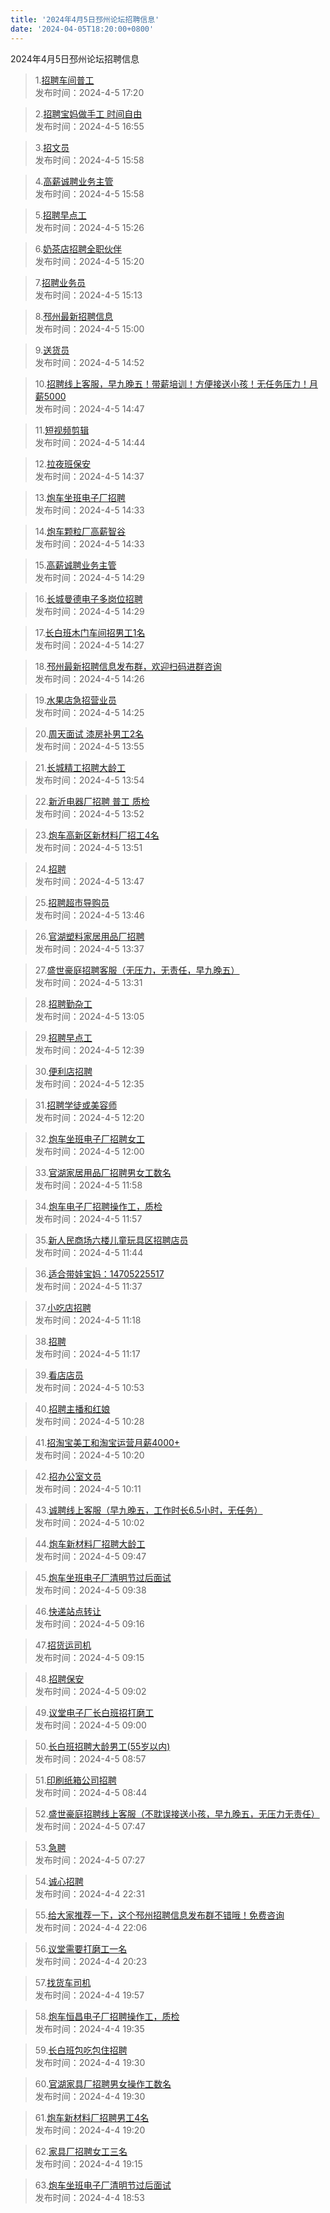 ```yaml
---
title: '2024年4月5日邳州论坛招聘信息'
date: '2024-04-05T18:20:00+0800'
---
```

2024年4月5日邳州论坛招聘信息
<!--more-->
>1.[招聘车间普工](https://www.pzzc.net/forum.php?mod=viewthread&tid=10405710)<br>
>发布时间：2024-4-5 17:20

>2.[招聘宝妈做手工 时间自由](https://www.pzzc.net/forum.php?mod=viewthread&tid=10405706)<br>
>发布时间：2024-4-5 16:55

>3.[招文员](https://www.pzzc.net/forum.php?mod=viewthread&tid=10405696)<br>
>发布时间：2024-4-5 15:58

>4.[高薪诚聘业务主管](https://www.pzzc.net/forum.php?mod=viewthread&tid=10405695)<br>
>发布时间：2024-4-5 15:58

>5.[招聘早点工](https://www.pzzc.net/forum.php?mod=viewthread&tid=10405684)<br>
>发布时间：2024-4-5 15:26

>6.[奶茶店招聘全职伙伴](https://www.pzzc.net/forum.php?mod=viewthread&tid=10405681)<br>
>发布时间：2024-4-5 15:20

>7.[招聘业务员](https://www.pzzc.net/forum.php?mod=viewthread&tid=10405680)<br>
>发布时间：2024-4-5 15:13

>8.[邳州最新招聘信息](https://www.pzzc.net/forum.php?mod=viewthread&tid=10405676)<br>
>发布时间：2024-4-5 15:00

>9.[送货员](https://www.pzzc.net/forum.php?mod=viewthread&tid=10405674)<br>
>发布时间：2024-4-5 14:52

>10.[招聘线上客服，早九晚五！带薪培训！方便接送小孩！无任务压力！月薪5000](https://www.pzzc.net/forum.php?mod=viewthread&tid=10405673)<br>
>发布时间：2024-4-5 14:47

>11.[短视频剪辑](https://www.pzzc.net/forum.php?mod=viewthread&tid=10405671)<br>
>发布时间：2024-4-5 14:44

>12.[拉夜班保安](https://www.pzzc.net/forum.php?mod=viewthread&tid=10405668)<br>
>发布时间：2024-4-5 14:37

>13.[炮车坐班电子厂招聘](https://www.pzzc.net/forum.php?mod=viewthread&tid=10405667)<br>
>发布时间：2024-4-5 14:33

>14.[炮车颗粒厂高薪智谷](https://www.pzzc.net/forum.php?mod=viewthread&tid=10405666)<br>
>发布时间：2024-4-5 14:33

>15.[高薪诚聘业务主管](https://www.pzzc.net/forum.php?mod=viewthread&tid=10405658)<br>
>发布时间：2024-4-5 14:29

>16.[长城曼德电子多岗位招聘](https://www.pzzc.net/forum.php?mod=viewthread&tid=10405657)<br>
>发布时间：2024-4-5 14:29

>17.[长白班木门车间招男工1名](https://www.pzzc.net/forum.php?mod=viewthread&tid=10405654)<br>
>发布时间：2024-4-5 14:27

>18.[邳州最新招聘信息发布群，欢迎扫码进群咨询](https://www.pzzc.net/forum.php?mod=viewthread&tid=10405652)<br>
>发布时间：2024-4-5 14:26

>19.[水果店急招营业员](https://www.pzzc.net/forum.php?mod=viewthread&tid=10405650)<br>
>发布时间：2024-4-5 14:25

>20.[周天面试
漆房补男工2名](https://www.pzzc.net/forum.php?mod=viewthread&tid=10405639)<br>
>发布时间：2024-4-5 13:55

>21.[长城精工招聘大龄工](https://www.pzzc.net/forum.php?mod=viewthread&tid=10405638)<br>
>发布时间：2024-4-5 13:54

>22.[新沂电器厂招聘
普工 质检](https://www.pzzc.net/forum.php?mod=viewthread&tid=10405637)<br>
>发布时间：2024-4-5 13:52

>23.[炮车高新区新材料厂招工4名](https://www.pzzc.net/forum.php?mod=viewthread&tid=10405636)<br>
>发布时间：2024-4-5 13:51

>24.[招聘](https://www.pzzc.net/forum.php?mod=viewthread&tid=10405635)<br>
>发布时间：2024-4-5 13:47

>25.[招聘超市导购员](https://www.pzzc.net/forum.php?mod=viewthread&tid=10405634)<br>
>发布时间：2024-4-5 13:46

>26.[官湖塑料家居用品厂招聘](https://www.pzzc.net/forum.php?mod=viewthread&tid=10405632)<br>
>发布时间：2024-4-5 13:37

>27.[盛世豪庭招聘客服（无压力，无责任，早九晚五）](https://www.pzzc.net/forum.php?mod=viewthread&tid=10405631)<br>
>发布时间：2024-4-5 13:31

>28.[招聘勤杂工](https://www.pzzc.net/forum.php?mod=viewthread&tid=10405621)<br>
>发布时间：2024-4-5 13:05

>29.[招聘早点工](https://www.pzzc.net/forum.php?mod=viewthread&tid=10405616)<br>
>发布时间：2024-4-5 12:39

>30.[便利店招聘](https://www.pzzc.net/forum.php?mod=viewthread&tid=10405615)<br>
>发布时间：2024-4-5 12:35

>31.[招聘学徒或美容师](https://www.pzzc.net/forum.php?mod=viewthread&tid=10405612)<br>
>发布时间：2024-4-5 12:20

>32.[炮车坐班电子厂招聘女工](https://www.pzzc.net/forum.php?mod=viewthread&tid=10405608)<br>
>发布时间：2024-4-5 12:00

>33.[官湖家居用品厂招聘男女工数名](https://www.pzzc.net/forum.php?mod=viewthread&tid=10405607)<br>
>发布时间：2024-4-5 11:58

>34.[炮车电子厂招聘操作工，质检](https://www.pzzc.net/forum.php?mod=viewthread&tid=10405605)<br>
>发布时间：2024-4-5 11:57

>35.[新人民商场六楼儿童玩具区招聘店员](https://www.pzzc.net/forum.php?mod=viewthread&tid=10405602)<br>
>发布时间：2024-4-5 11:44

>36.[适合带娃宝妈：14705225517](https://www.pzzc.net/forum.php?mod=viewthread&tid=10405599)<br>
>发布时间：2024-4-5 11:37

>37.[小吃店招聘](https://www.pzzc.net/forum.php?mod=viewthread&tid=10405593)<br>
>发布时间：2024-4-5 11:18

>38.[招聘](https://www.pzzc.net/forum.php?mod=viewthread&tid=10405591)<br>
>发布时间：2024-4-5 11:17

>39.[看店店员](https://www.pzzc.net/forum.php?mod=viewthread&tid=10405574)<br>
>发布时间：2024-4-5 10:53

>40.[招聘主播和红娘](https://www.pzzc.net/forum.php?mod=viewthread&tid=10405572)<br>
>发布时间：2024-4-5 10:28

>41.[招淘宝美工和淘宝运营月薪4000+](https://www.pzzc.net/forum.php?mod=viewthread&tid=10405568)<br>
>发布时间：2024-4-5 10:20

>42.[招办公室文员](https://www.pzzc.net/forum.php?mod=viewthread&tid=10405566)<br>
>发布时间：2024-4-5 10:11

>43.[诚聘线上客服（早九晚五，工作时长6.5小时，无任务）](https://www.pzzc.net/forum.php?mod=viewthread&tid=10405562)<br>
>发布时间：2024-4-5 10:02

>44.[炮车新材料厂招聘大龄工](https://www.pzzc.net/forum.php?mod=viewthread&tid=10405560)<br>
>发布时间：2024-4-5 09:47

>45.[炮车坐班电子厂清明节过后面试](https://www.pzzc.net/forum.php?mod=viewthread&tid=10405552)<br>
>发布时间：2024-4-5 09:38

>46.[快递站点转让](https://www.pzzc.net/forum.php?mod=viewthread&tid=10405548)<br>
>发布时间：2024-4-5 09:16

>47.[招货运司机](https://www.pzzc.net/forum.php?mod=viewthread&tid=10405547)<br>
>发布时间：2024-4-5 09:15

>48.[招聘保安](https://www.pzzc.net/forum.php?mod=viewthread&tid=10405546)<br>
>发布时间：2024-4-5 09:02

>49.[议堂电子厂长白班招打磨工](https://www.pzzc.net/forum.php?mod=viewthread&tid=10405545)<br>
>发布时间：2024-4-5 09:00

>50.[长白班招聘大龄男工(55岁以内)](https://www.pzzc.net/forum.php?mod=viewthread&tid=10405544)<br>
>发布时间：2024-4-5 08:57

>51.[印刷纸箱公司招聘](https://www.pzzc.net/forum.php?mod=viewthread&tid=10405539)<br>
>发布时间：2024-4-5 08:44

>52.[盛世豪庭招聘线上客服（不耽误接送小孩，早九晚五，无压力无责任）](https://www.pzzc.net/forum.php?mod=viewthread&tid=10405535)<br>
>发布时间：2024-4-5 07:47

>53.[急聘](https://www.pzzc.net/forum.php?mod=viewthread&tid=10405531)<br>
>发布时间：2024-4-5 07:27

>54.[诚心招聘](https://www.pzzc.net/forum.php?mod=viewthread&tid=10405508)<br>
>发布时间：2024-4-4 22:31

>55.[给大家推荐一下，这个邳州招聘信息发布群不错哦！免费咨询](https://www.pzzc.net/forum.php?mod=viewthread&tid=10405503)<br>
>发布时间：2024-4-4 22:06

>56.[议堂需要打磨工一名](https://www.pzzc.net/forum.php?mod=viewthread&tid=10405482)<br>
>发布时间：2024-4-4 20:23

>57.[找货车司机](https://www.pzzc.net/forum.php?mod=viewthread&tid=10405479)<br>
>发布时间：2024-4-4 19:57

>58.[炮车恒昌电子厂招聘操作工，质检](https://www.pzzc.net/forum.php?mod=viewthread&tid=10405473)<br>
>发布时间：2024-4-4 19:35

>59.[长白班包吃包住招聘](https://www.pzzc.net/forum.php?mod=viewthread&tid=10405467)<br>
>发布时间：2024-4-4 19:30

>60.[官湖家具厂招聘男女操作工数名](https://www.pzzc.net/forum.php?mod=viewthread&tid=10405466)<br>
>发布时间：2024-4-4 19:30

>61.[炮车新材料厂招聘男工4名](https://www.pzzc.net/forum.php?mod=viewthread&tid=10405462)<br>
>发布时间：2024-4-4 19:20

>62.[家具厂招聘女工三名](https://www.pzzc.net/forum.php?mod=viewthread&tid=10405458)<br>
>发布时间：2024-4-4 19:15

>63.[炮车坐班电子厂清明节过后面试](https://www.pzzc.net/forum.php?mod=viewthread&tid=10405453)<br>
>发布时间：2024-4-4 18:53

